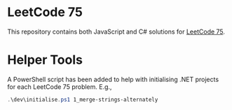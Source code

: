 ﻿# LeetCode 75

This repository contains both JavaScript and C# solutions
for [LeetCode 75](https://leetcode.com/studyplan/leetcode-75).

# Helper Tools

A PowerShell script has been added to help with initialising .NET projects for each LeetCode 75
problem. E.g.,

```powershell
.\dev\initialise.ps1 1_merge-strings-alternately
```
